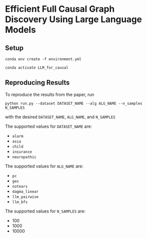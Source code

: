 # Efficient Full Causal Graph Discovery Using Large Language Models

## Setup
`conda env create -f environment.yml`

`conda activate LLM_for_causal`

## Reproducing Results
To reproduce the results from the paper, run 

`python run.py --dataset DATASET_NAME --alg ALG_NAME --n_samples N_SAMPLES`

with the desired `DATASET_NAME`, `ALG_NAME`, and `N_SAMPLES`

The supported values for `DATASET_NAME` are:
- `alarm`
- `asia`
- `child`
- `insurance`
- `neuropathic`


The supported values for `ALG_NAME` are:
- `pc`
- `ges`
- `notears`
- `dagma_linear`
- `llm_pairwise`
- `llm_bfs`

The supported values for `N_SAMPLES` are:
- 100
- 1000
- 10000